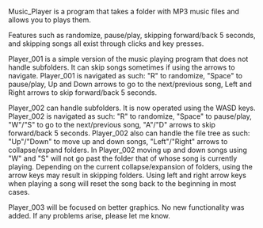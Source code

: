 Music_Player is a program that takes a folder with MP3 music files and allows you to plays them.

Features such as randomize, pause/play, skipping forward/back 5 seconds, and skipping songs all exist through clicks and key presses.

Player_001 is a simple version of the music playing program that does not handle subfolders. It can skip songs sometimes if using the arrows to navigate.
Player_001 is navigated as such: "R" to randomize, "Space" to pause/play, Up and Down arrows to go to the next/previous song, Left and Right arrows to skip forward/back 5 seconds.

Player_002 can handle subfolders. It is now operated using the WASD keys.
Player_002 is navigated as such: "R" to randomize, "Space" to pause/play, "W"/"S" to go to the next/previous song, "A"/"D" arrows to skip forward/back 5 seconds.
Player_002 also can handle the file tree as such: "Up"/"Down" to move up and down songs, "Left"/"Right" arrows to collapse/expand folders.
In Player_002 moving up and down songs using "W" and "S" will not go past the folder that of whose song is currently playing. Depending on the current collapse/expansion of folders, using the arrow keys may result in skipping folders. Using left and right arrow keys when playing a song will reset the song back to the beginning in most cases.

Player_003 will be focused on better graphics. No new functionality was added. If any problems arise, please let me know.
